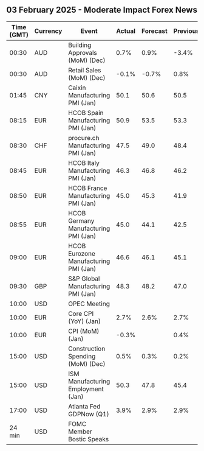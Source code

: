 ## 03 February 2025 - Moderate Impact Forex News

| Time (GMT) | Currency | Event | Actual | Forecast | Previous |
|------|----------|-------|--------|----------|----------|
| 00:30 | AUD | Building Approvals (MoM) (Dec) | 0.7% | 0.9% | -3.4% |
| 00:30 | AUD | Retail Sales (MoM) (Dec) | -0.1% | -0.7% | 0.8% |
| 01:45 | CNY | Caixin Manufacturing PMI (Jan) | 50.1 | 50.6 | 50.5 |
| 08:15 | EUR | HCOB Spain Manufacturing PMI (Jan) | 50.9 | 53.5 | 53.3 |
| 08:30 | CHF | procure.ch Manufacturing PMI (Jan) | 47.5 | 49.0 | 48.4 |
| 08:45 | EUR | HCOB Italy Manufacturing PMI (Jan) | 46.3 | 46.8 | 46.2 |
| 08:50 | EUR | HCOB France Manufacturing PMI (Jan) | 45.0 | 45.3 | 41.9 |
| 08:55 | EUR | HCOB Germany Manufacturing PMI (Jan) | 45.0 | 44.1 | 42.5 |
| 09:00 | EUR | HCOB Eurozone Manufacturing PMI (Jan) | 46.6 | 46.1 | 45.1 |
| 09:30 | GBP | S&P Global Manufacturing PMI (Jan) | 48.3 | 48.2 | 47.0 |
| 10:00 | USD | OPEC Meeting |  |  |  |
| 10:00 | EUR | Core CPI (YoY) (Jan) | 2.7% | 2.6% | 2.7% |
| 10:00 | EUR | CPI (MoM) (Jan) | -0.3% |  | 0.4% |
| 15:00 | USD | Construction Spending (MoM) (Dec) | 0.5% | 0.3% | 0.2% |
| 15:00 | USD | ISM Manufacturing Employment (Jan) | 50.3 | 47.8 | 45.4 |
| 17:00 | USD | Atlanta Fed GDPNow (Q1) | 3.9% | 2.9% | 2.9% |
| 24 min | USD | FOMC Member Bostic Speaks |  |  |  |
